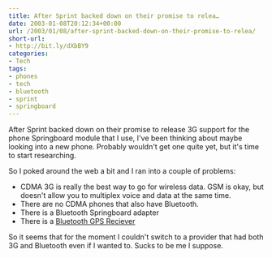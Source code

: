 ```yaml
---
title: After Sprint backed down on their promise to relea…
date: 2003-01-08T20:12:34+00:00
url: /2003/01/08/after-sprint-backed-down-on-their-promise-to-relea/
short-url:
- http://bit.ly/dXbBY9
categories:
- Tech
tags:
- phones
- tech
- bluetooth
- sprint
- springboard
---
```

After Sprint backed down on their promise to release 3G support for the phone Springboard module that I use, I've been thinking about maybe looking into a new phone. Probably wouldn't get one quite yet, but it's time to start researching.

So I poked around the web a bit and I ran into a couple of problems:

- CDMA 3G is really the best way to go for wireless data. GSM is okay, but doesn't allow you to multiplex voice and data at the same time.
- There are no CDMA phones that also have Bluetooth.
- There is a Bluetooth Springboard adapter
- There is a [Bluetooth GPS Reciever](http://www.emtac.com/products/bluetooth/index.html#btgps)

So it seems that for the moment I couldn't switch to a provider that had both 3G and Bluetooth even if I wanted to. Sucks to be me I suppose.